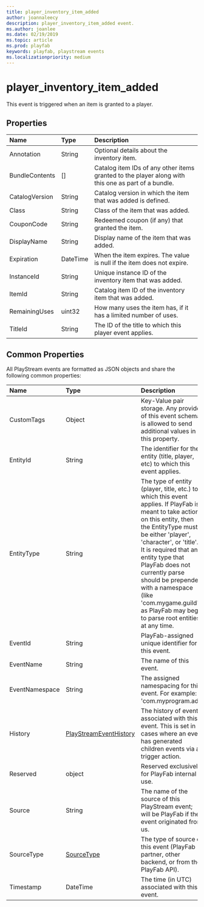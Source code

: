 ```yaml
---
title: player_inventory_item_added
author: joannaleecy
description: player_inventory_item_added event.
ms.author: joanlee
ms.date: 02/19/2019
ms.topic: article
ms.prod: playfab
keywords: playfab, playstream events
ms.localizationpriority: medium
---
```


# player_inventory_item_added

This event is triggered when an item is granted to a player.

## Properties

|Name|Type|Description|
| :--------------------|:-------------------|:----------------------|
|Annotation|String|Optional details about the inventory item.|
|BundleContents|[]|Catalog item IDs of any other items granted to the player along with this one as part of a bundle.|
|CatalogVersion|String|Catalog version in which the item that was added is defined.|
|Class|String|Class of the item that was added.|
|CouponCode|String|Redeemed coupon (if any) that granted the item.|
|DisplayName|String|Display name of the item that was added.|
|Expiration|DateTime|When the item expires. The value is null if the item does not expire.|
|InstanceId|String|Unique instance ID of the inventory item that was added.|
|ItemId|String|Catalog item ID of the inventory item that was added.|
|RemainingUses|uint32|How many uses the item has, if it has a limited number of uses.|
|TitleId|String|The ID of the title to which this player event applies.|

## Common Properties

All PlayStream events are formatted as JSON objects and share the following common properties:

|Name|Type|Description|
| :--------------------|:-------------------|:----------------------|
|CustomTags|Object|Key-Value pair storage. Any provider of this event schema is allowed to send additional values in this property.|
|EntityId|String|The identifier for the entity (title, player, etc) to which this event applies.|
|EntityType|String|The type of entity (player, title, etc.) to which this event applies. If PlayFab is meant to take action on this entity, then the EntityType must be either 'player', 'character', or 'title'. It is required that any entity type that PlayFab does not currently parse should be prepended with a namespace (like 'com.mygame.guild') as PlayFab may begin to parse root entities at any time.|
|EventId|String|PlayFab-assigned unique identifier for this event.|
|EventName|String|The name of this event.|
|EventNamespace|String|The assigned namespacing for this event. For example: 'com.myprogram.ads'|
|History|[PlayStreamEventHistory](data-types/playstreameventhistory.md)|The history of events associated with this event. This is set in cases where an event has generated children events via a trigger action.|
|Reserved|object|Reserved exclusively for PlayFab internal use.|
|Source|String|The name of the source of this PlayStream event; will be PlayFab if the event originated from us.|
|SourceType|[SourceType](data-types/sourcetype.md)|The type of source of this event (PlayFab partner, other backend, or from the PlayFab API).|
|Timestamp|DateTime|The time (in UTC) associated with this event.|